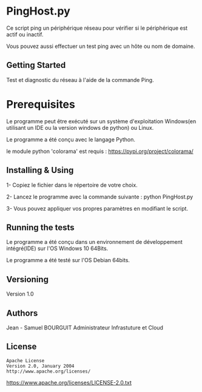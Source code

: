 # PingHost.py
Ce script ping un périphérique réseau pour vérifier si le périphérique est actif ou inactif.

Vous pouvez aussi effectuer un test ping avec un hôte  ou nom de domaine.
## Getting Started
Test et diagnostic du réseau  à l'aide de la commande  Ping.

# Prerequisites
Le programme peut être exécuté  sur un système d'exploitation Windows(en utilisant un IDE ou la version windows de python) ou Linux.

Le programme a été conçu avec le langage Python.

le module python 'colorama' est requis : https://pypi.org/project/colorama/

## Installing & Using
1- Copiez le fichier dans le répertoire de votre choix.

2- Lancez le programme avec la commande suivante : python PingHost.py

3- Vous pouvez appliquer vos propres paramètres en modifiant le script.

## Running the tests
Le programme a été conçu dans un environnement de développement intégré(IDE) sur l'OS Windows 10 64Bits.

Le programme a été testé sur l'OS Debian 64bits.

## Versioning
Version 1.0 

## Authors
Jean - Samuel BOURGUIT 
Administrateur Infrastuture et Cloud
## License
    Apache License
    Version 2.0, January 2004
    http://www.apache.org/licenses/
https://www.apache.org/licenses/LICENSE-2.0.txt
